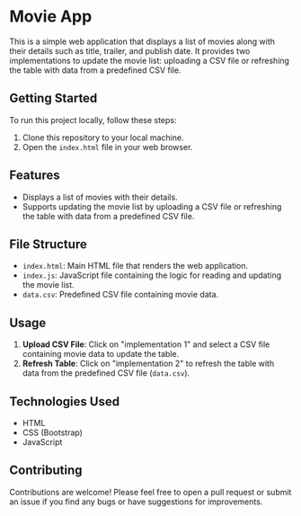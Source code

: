 # Movie App

This is a simple web application that displays a list of movies along with their details such as title, trailer, and publish date. It provides two implementations to update the movie list: uploading a CSV file or refreshing the table with data from a predefined CSV file.

## Getting Started

To run this project locally, follow these steps:

1. Clone this repository to your local machine.
2. Open the `index.html` file in your web browser.

## Features

- Displays a list of movies with their details.
- Supports updating the movie list by uploading a CSV file or refreshing the table with data from a predefined CSV file.

## File Structure

- `index.html`: Main HTML file that renders the web application.
- `index.js`: JavaScript file containing the logic for reading and updating the movie list.
- `data.csv`: Predefined CSV file containing movie data.

## Usage

1. **Upload CSV File**: Click on "implementation 1" and select a CSV file containing movie data to update the table.
2. **Refresh Table**: Click on "implementation 2" to refresh the table with data from the predefined CSV file (`data.csv`).

## Technologies Used

- HTML
- CSS (Bootstrap)
- JavaScript

## Contributing

Contributions are welcome! Please feel free to open a pull request or submit an issue if you find any bugs or have suggestions for improvements.
